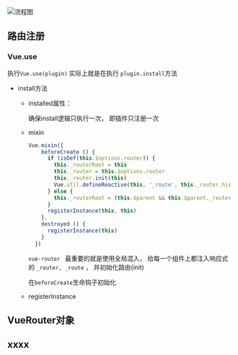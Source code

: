 ![流程图](https://image-static.segmentfault.com/309/446/3094460228-7e6ede65f143e2c6)



## 路由注册

### Vue.use

执行`Vue.use(plugin)` 实际上就是在执行 `plugin.install`方法

- install方法

  - installed属性：

    确保install逻辑只执行一次， 即插件只注册一次

  - mixin

    ```js
    Vue.mixin({
        beforeCreate () {
          if (isDef(this.$options.router)) {
            this._routerRoot = this
            this._router = this.$options.router
            this._router.init(this)
            Vue.util.defineReactive(this, '_route', this._router.history.current)
          } else {
            this._routerRoot = (this.$parent && this.$parent._routerRoot) || this
          }
          registerInstance(this, this)
        },
        destroyed () {
          registerInstance(this)
        }
      })
    ```

    `vue-router	` 最重要的就是使用全局混入， 给每一个组件上都注入响应式的 `_router, _route` ， 并初始化路由(init)

    在`beforeCreate`生命钩子初始化

  - registerInstance





## VueRouter对象





## xxxx